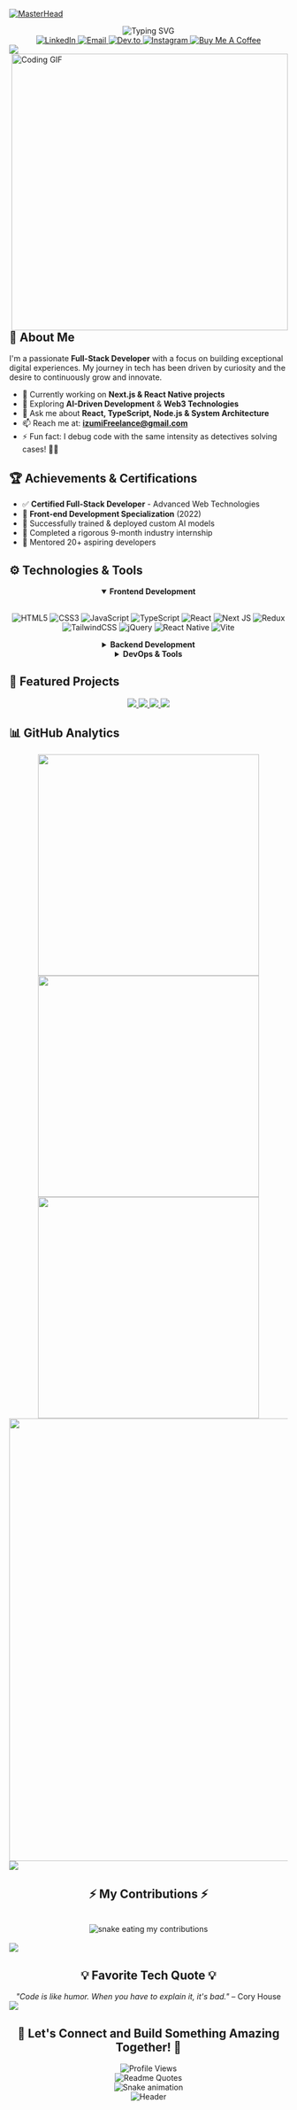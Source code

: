 [![MasterHead](https://repository-images.githubusercontent.com/588181932/e36ec678-7984-4cdd-8e4c-a3932772ff8e)](https://www.linkedin.com/in/altaf-hussain-325967324)

<div align="center">
  <img src="https://readme-typing-svg.demolab.com?font=Fira+Code&size=22&duration=4000&pause=500&color=4CAF50&width=450&lines=Full-Stack+Web+Developer;Tech+Enthusiast;Lifelong+Learner;Open+Source+Contributor;AI+and+Blockchain+Explorer;Net+Philosopher" alt="Typing SVG" />
</div>

<div align="center">
  <a href="https://www.linkedin.com/in/altaf-hussain-325967324">
    <img src="https://img.shields.io/badge/LinkedIn-0077B5?style=for-the-badge&logo=linkedin&logoColor=white" alt="LinkedIn" />
  </a>
  <a href="mailto:izumiFreelance@gmail.com">
    <img src="https://img.shields.io/badge/Email-D14836?style=for-the-badge&logo=gmail&logoColor=white" alt="Email" />
  </a>
  <a href="https://dev.to/izumifreelance">
    <img src="https://img.shields.io/badge/Dev.to-0A0A0A?style=for-the-badge&logo=dev.to&logoColor=white" alt="Dev.to" />
  </a>
  <a href="https://instagram.com/tdeghgg">
    <img src="https://img.shields.io/badge/Instagram-E4405F?style=for-the-badge&logo=instagram&logoColor=white" alt="Instagram" />
  </a>
  <a href="https://www.buymeacoffee.com/izumifreelance">
    <img src="https://img.shields.io/badge/Buy%20Me%20A%20Coffee-FFDD00?style=for-the-badge&logo=buy-me-a-coffee&logoColor=black" alt="Buy Me A Coffee" />
  </a>
</div>

<img src="https://user-images.githubusercontent.com/73097560/115834477-dbab4500-a447-11eb-908a-139a6edaec5c.gif">

<img align="right" src="https://miro.medium.com/v2/resize:fit:1400/format:webp/1*4fNBO_UDYEVxM0E5T2FyJQ.gif" alt="Coding GIF" width="500px"/>

## 💫 About Me

I'm a passionate **Full-Stack Developer** with a focus on building exceptional digital experiences. My journey in tech has been driven by curiosity and the desire to continuously grow and innovate.

- 🔭 Currently working on **Next.js & React Native projects**
- 🌱 Exploring **AI-Driven Development** & **Web3 Technologies**
- 💬 Ask me about **React, TypeScript, Node.js & System Architecture**
- 📫 Reach me at: **izumiFreelance@gmail.com**
- ⚡ Fun fact: I debug code with the same intensity as detectives solving cases! 🕵️‍♂️

## 🏆 Achievements & Certifications

- ✅ **Certified Full-Stack Developer** - Advanced Web Technologies
- 🥇 **Front-end Development Specialization** (2022)
- 🤖 Successfully trained & deployed custom AI models
- 🌟 Completed a rigorous 9-month industry internship
- 🏅 Mentored 20+ aspiring developers

## ⚙️ Technologies & Tools

<div align="center">
<details open>
<summary><b>Frontend Development</b></summary>
<br>
  
![HTML5](https://img.shields.io/badge/html5-%23E34F26.svg?style=for-the-badge&logo=html5&logoColor=white)
![CSS3](https://img.shields.io/badge/css3-%231572B6.svg?style=for-the-badge&logo=css3&logoColor=white)
![JavaScript](https://img.shields.io/badge/javascript-%23323330.svg?style=for-the-badge&logo=javascript&logoColor=%23F7DF1E)
![TypeScript](https://img.shields.io/badge/typescript-%23007ACC.svg?style=for-the-badge&logo=typescript&logoColor=white)
![React](https://img.shields.io/badge/react-%2320232a.svg?style=for-the-badge&logo=react&logoColor=%2361DAFB)
![Next JS](https://img.shields.io/badge/Next-black?style=for-the-badge&logo=next.js&logoColor=white)
![Redux](https://img.shields.io/badge/redux-%23593d88.svg?style=for-the-badge&logo=redux&logoColor=white)
![TailwindCSS](https://img.shields.io/badge/tailwindcss-%2338B2AC.svg?style=for-the-badge&logo=tailwind-css&logoColor=white)
![jQuery](https://img.shields.io/badge/jquery-%230769AD.svg?style=for-the-badge&logo=jquery&logoColor=white)
![React Native](https://img.shields.io/badge/react_native-%2320232a.svg?style=for-the-badge&logo=react&logoColor=%2361DAFB)
![Vite](https://img.shields.io/badge/vite-%23646CFF.svg?style=for-the-badge&logo=vite&logoColor=white)
</details>

<details>
<summary><b>Backend Development</b></summary>
<br>
  
![NodeJS](https://img.shields.io/badge/node.js-6DA55F?style=for-the-badge&logo=node.js&logoColor=white)
![Express.js](https://img.shields.io/badge/express.js-%23404d59.svg?style=for-the-badge&logo=express&logoColor=%2361DAFB)
![Python](https://img.shields.io/badge/python-3670A0?style=for-the-badge&logo=python&logoColor=ffdd54)
![Firebase](https://img.shields.io/badge/firebase-%23039BE5.svg?style=for-the-badge&logo=firebase)
![MongoDB](https://img.shields.io/badge/MongoDB-%234ea94b.svg?style=for-the-badge&logo=mongodb&logoColor=white)
![GraphQL](https://img.shields.io/badge/-GraphQL-E10098?style=for-the-badge&logo=graphql&logoColor=white)
</details>

<details>
<summary><b>DevOps & Tools</b></summary>
<br>
  
![Git](https://img.shields.io/badge/git-%23F05033.svg?style=for-the-badge&logo=git&logoColor=white)
![GitHub](https://img.shields.io/badge/github-%23121011.svg?style=for-the-badge&logo=github&logoColor=white)
![Docker](https://img.shields.io/badge/docker-%230db7ed.svg?style=for-the-badge&logo=docker&logoColor=white)
![AWS](https://img.shields.io/badge/AWS-%23FF9900.svg?style=for-the-badge&logo=amazon-aws&logoColor=white)
![Vercel](https://img.shields.io/badge/vercel-%23000000.svg?style=for-the-badge&logo=vercel&logoColor=white)
![Netlify](https://img.shields.io/badge/netlify-%23000000.svg?style=for-the-badge&logo=netlify&logoColor=#00C7B7)
</details>
</div>

## 🚀 Featured Projects

<div align="center">
<a href="https://github.com/izumiFreelance/AniGram">
  <img src="https://github-readme-stats.vercel.app/api/pin/?username=izumiFreelance&repo=AniGram" />
</a>
<a href="https://github.com/izumiFreelance/Behance ">
  <img src="https://github-readme-stats.vercel.app/api/pin/?username=izumiFreelance&repo=Behance" />
</a>
<a href="https://github.com/izumiFreelance/mindful-me">
  <img src="https://github-readme-stats.vercel.app/api/pin/?username=izumiFreelance&repo=mindful-me" />
</a>
<a href="https://github.com/izumiFreelance/linkdin-clon">
  <img src="https://github-readme-stats.vercel.app/api/pin/?username=izumiFreelance&repo=linkdin-clon" />
</a>
</div>

## 📊 GitHub Analytics

<div align="center">
  <img src="https://github-readme-stats.vercel.app/api?username=izumifreelance&show_icons=true&theme=radical&hide_border=true&count_private=true" width="400" />
  <img src="https://github-readme-streak-stats.herokuapp.com/?user=izumifreelance&theme=radical&hide_border=true" width="400" />
  <br/>
  <img src="https://github-readme-stats.vercel.app/api/top-langs/?username=izumifreelance&layout=compact&theme=radical&hide_border=true" width="400" />
  <br/>
  <img src="https://github-profile-trophy.vercel.app/?username=izumifreelance&theme=radical&no-frame=true&row=1&&margin-w=20&no-bg=true" width="800" />
</div>

<img src="https://user-images.githubusercontent.com/73097560/115834477-dbab4500-a447-11eb-908a-139a6edaec5c.gif">

<div align="center">
  <h2>⚡ My Contributions ⚡</h2>
  <br>
  <img alt="snake eating my contributions" src="https://raw.githubusercontent.com/izumifreelance/national-guard/output/github-contribution-grid-snake.svg" />
  <br/><br/>
</div>

<img src="https://user-images.githubusercontent.com/73097560/115834477-dbab4500-a447-11eb-908a-139a6edaec5c.gif">

<div align="center">
  <h2>💡 Favorite Tech Quote 💡</h2>
  <i>"Code is like humor. When you have to explain it, it's bad."</i> – Cory House
</div>

<img src="https://user-images.githubusercontent.com/73097560/115834477-dbab4500-a447-11eb-908a-139a6edaec5c.gif">

<div align="center">
  <h2>🚀 Let's Connect and Build Something Amazing Together! 🚀</h2>
  <img src="https://komarev.com/ghpvc/?username=izumifreelance&style=for-the-badge&color=blueviolet" alt="Profile Views" />
</div>

<div align="center">
  <img src="https://quotes-github-readme.vercel.app/api?type=horizontal&theme=radical" alt="Readme Quotes" />
</div>

<div align="center">
  <img src="https://github.com/izumifreelance/izumifreelance/blob/output/github-contribution-grid-snake-dark.svg" alt="Snake animation" />
</div>

<div align="center">
  <img src="https://raw.githubusercontent.com/izumifreelance/izumifreelance/main/assets/header.gif" alt="Header" />
</div>
